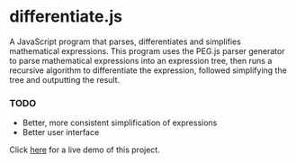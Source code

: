 # differentiate.js

A JavaScript program that parses, differentiates and simplifies mathematical expressions.
This program uses the PEG.js parser generator to parse mathematical
expressions into an expression tree, then runs a recursive algorithm to
differentiate the expression, followed simplifying the tree and outputting the result.

### TODO

 - Better, more consistent simplification of expressions
 - Better user interface

Click [here](https://rawgit.com/printfn/differentiate.js/master/index.html) for a live demo of this project.
